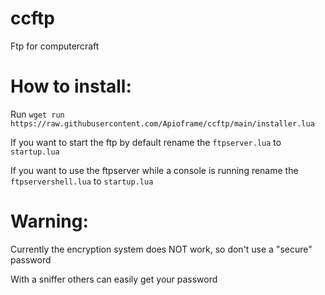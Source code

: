 # ccftp
Ftp for computercraft

# How to install:
Run `wget run https://raw.githubusercontent.com/Apioframe/ccftp/main/installer.lua`

If you want to start the ftp by default rename the `ftpserver.lua` to `startup.lua`

If you want to use the ftpserver while a console is running rename the `ftpservershell.lua` to `startup.lua`

# Warning:
Currently the encryption system does NOT work, so don't use a "secure" password

With a sniffer others can easily get your password
